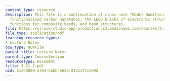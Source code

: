 ```yaml
---
content_type: resource
description: This file is a continuation of class note "Model Hamiltonions" and explains
  functionalized carbon nanotubes, the LEGO bricks of electronic structure, Wannier
  functions for composite bands, and band structures.
file: https://ol-ocw-studio-app-production.s3.amazonaws.com/courses/3-320-atomistic-computer-modeling-of-materials-sma-5107-spring-2005/51add80937046abbe62a2131177cdb9d_4_21_2.pdf
file_type: application/pdf
learning_resource_types:
- Lecture Notes
ocw_type: OCWFile
parent_title: Lecture Notes
parent_type: CourseSection
resourcetype: Document
title: 4_21_2.pdf
uid: 51add809-3704-6abb-e62a-2131177cdb9d
---
```


